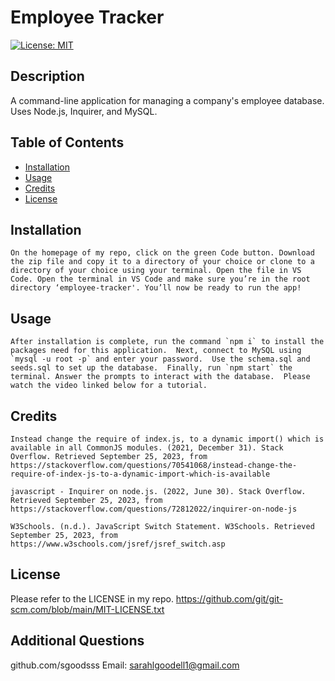 # Employee Tracker
  [![License: MIT](https://img.shields.io/badge/License-MIT-yellow.svg)](https://opensource.org/licenses/MIT)

  ## Description

  A command-line application for managing a company's employee database. Uses Node.js, Inquirer, and MySQL.

  ## Table of Contents 

  - [Installation](#installation)
  - [Usage](#usage)
  - [Credits](#credits)
  - [License](#license)

  ## Installation
    On the homepage of my repo, click on the green Code button. Download the zip file and copy it to a directory of your choice or clone to a directory of your choice using your terminal. Open the file in VS Code. Open the terminal in VS Code and make sure you’re in the root directory ‘employee-tracker'. You’ll now be ready to run the app!
  

  ## Usage
    After installation is complete, run the command `npm i` to install the packages need for this application.  Next, connect to MySQL using `mysql -u root -p` and enter your password.  Use the schema.sql and seeds.sql to set up the database.  Finally, run `npm start` the terminal. Answer the prompts to interact with the database.  Please watch the video linked below for a tutorial.
  

  ## Credits
    Instead change the require of index.js, to a dynamic import() which is available in all CommonJS modules. (2021, December 31). Stack Overflow. Retrieved September 25, 2023, from https://stackoverflow.com/questions/70541068/instead-change-the-require-of-index-js-to-a-dynamic-import-which-is-available

    javascript - Inquirer on node.js. (2022, June 30). Stack Overflow. Retrieved September 25, 2023, from https://stackoverflow.com/questions/72812022/inquirer-on-node-js

    W3Schools. (n.d.). JavaScript Switch Statement. W3Schools. Retrieved September 25, 2023, from https://www.w3schools.com/jsref/jsref_switch.asp

  ## License
  Please refer to the LICENSE in my repo.
  https://github.com/git/git-scm.com/blob/main/MIT-LICENSE.txt


  ## Additional Questions
  github.com/sgoodsss
  Email: sarahlgoodell1@gmail.com
